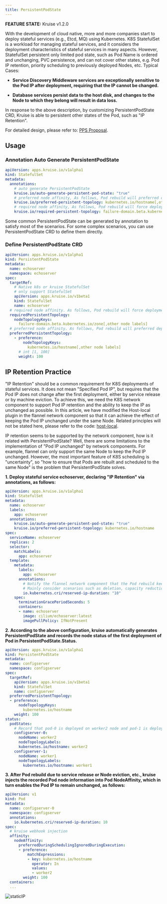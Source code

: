 ```yaml
---
title: PersistentPodState
---
```


**FEATURE STATE:** Kruise v1.2.0

With the development of cloud native, more and more companies start to deploy stateful services (e.g., Etcd, MQ) using Kubernetes. K8S StatefulSet is a workload for managing stateful services, and it considers the deployment characteristics of stateful services in many aspects.
However, StatefulSet persistent only limited pod state, such as Pod Name is ordered and unchanging, PVC persistence, and can not cover other states, e.g. Pod IP retention, priority scheduling to previously deployed Nodes, etc. Typical Cases:

- **Service Discovery Middleware services are exceptionally sensitive to the Pod IP after deployment, requiring that the IP cannot be changed.**

- **Database services persist data to the host disk, and changes to the Node to which they belong will result in data loss.**

In response to the above description, by customizing PersistentPodState CRD, Kruise is able to persistent other states of the Pod, such as "IP Retention".

For detailed design, please refer to: [PPS Proposal](https://github.com/openkruise/kruise/blob/master/docs/proposals/20220421-persistent-pod-state.md).

## Usage
### Annotation Auto Generate PersistentPodState
```yaml
apiVersion: apps.kruise.io/v1alpha1
kind: StatefulSet
metadata:
  annotations:
    # auto generate PersistentPodState
    kruise.io/auto-generate-persistent-pod-state: "true"
    # preferred node affinity, As follows, Pod rebuild will preferred deployment to the same node
    kruise.io/preferred-persistent-topology: kubernetes.io/hostname[,other node labels]
    # required node affinity, As follows, Pod rebuild will force deployment to the same zone
    kruise.io/required-persistent-topology: failure-domain.beta.kubernetes.io/zone[,other node labels]
```

Some common PersistentPodState can be generated by annotation to satisfy most of the scenarios. For some complex scenarios, you can use PersistentPodState CRD to define them directly.

### Define PersistentPodState CRD
```yaml
apiVersion: apps.kruise.io/v1alpha1
kind: PersistentPodState
metadata:
  name: echoserver
  namespace: echoserver
spec:
  targetRef:
    # Native k8s or kruise StatefulSet
    # only support StatefulSet
    apiVersion: apps.kruise.io/v1beta1
    kind: StatefulSet
    name: echoserver
  # required node affinity. As follows, Pod rebuild will force deployment to the same zone
  requiredPersistentTopology:
    nodeTopologyKeys:
      failure-domain.beta.kubernetes.io/zone[,other node labels]
  # preferred node affinity. As follows, Pod rebuild will preferred deployment to the same node
  preferredPersistentTopology:
    - preference:
        nodeTopologyKeys:
          kubernetes.io/hostname[,other node labels]
      # int [1, 100]
      weight: 100
```

## IP Retention Practice
"IP Retention" should be a common requirement for K8S deployments of stateful services. It does not mean "Specified Pod IP", but requires that the Pod IP does not change after the first deployment, either by service release or by machine eviction.
To achieve this, we need the K8S network component to support Pod IP retention and the ability to keep the IP as unchanged as possible.
In this article, we have modified the Host-local plugin in the flannel network component so that it can achieve the effect of keeping the Pod IP unchanged under the same Node.
Related principles will not be stated here, please refer to the code: [host-local](https://github.com/openkruise/samples/tree/master/containernetworking/plugins).

IP retention seems to be supported by the network component, how is it related with PersistentPodState?
Well, there are some limitations to the implementation of "Pod IP unchanged" by network components. For example, flannel can only support the same Node to keep the Pod IP unchanged.
However, the most important feature of K8S scheduling is "uncertainty", so "how to ensure that Pods are rebuilt and scheduled to the same Node" is the problem that PersistentPodState solves.

**1. Deploy stateful service echoserver, declaring "IP Retention" via annotations, as follows:**

```yaml
apiVersion: apps.kruise.io/v1alpha1
kind: StatefulSet
metadata:
  name: echoserver
  labels:
    app: echoserver
  annotations:
    kruise.io/auto-generate-persistent-pod-state: "true"
    kruise.io/preferred-persistent-topology: kubernetes.io/hostname
spec:
  serviceName: echoserver
  replicas: 2
  selector:
    matchLabels:
      app: echoserver
  template:
    metadata:
      labels:
        app: echoserver
      annotations:
        # Notify the flannel network component that the Pod rebuild keeps the IP unchanged and "10" means the Pod is deleted until the next successful dispatch, with a maximum of 10 minutes in between
        # Mainly consider scenarios such as deletion, capacity reduction, etc.
        io.kubernetes.cri/reserved-ip-duration: "10"
    spec:
      terminationGracePeriodSeconds: 5
      containers:
      - name: echoserver
        image: cilium/echoserver:latest
        imagePullPolicy: IfNotPresent
```

**2. According to the above configuration, kruise automatically generates PersistentPodState and records the node status of the first deployment of Pod in PersistentPodState.Status.**

```yaml
apiVersion: apps.kruise.io/v1alpha1
kind: PersistentPodState
metadata:
  name: configserver
  namespace: configserver
spec:
  targetRef:
    apiVersion: apps.kruise.io/v1beta1
    kind: StatefulSet
    name: configserver
  preferredPersistentTopology:
  - preference:
      nodeTopologyKeys:
        kubernetes.io/hostname
    weight: 100
status:
  podStates:
    # Record that pod-0 is deployed on worker2 node and pod-1 is deployed on worker1 node
    configserver-0:
      nodeName: worker2
      nodeTopologyLabels:
      kubernetes.io/hostname: worker2
    configserver-1:
      nodeName: worker1
      nodeTopologyLabels:
        kubernetes.io/hostname: worker1
```

**3. After Pod rebuild due to service release or Node eviction, etc., kruise injects the recorded Pod node information into Pod NodeAffinity, which in turn enables the Pod IP to remain unchanged, as follows:**

```yaml
apiVersion: v1
kind: Pod
metadata:
  name: configserver-0
  namespace: configserver
  annotations:
    io.kubernetes.cri/reserved-ip-duration: 10
spec:
  # kruise webhook injection
  affinity:
    nodeAffinity:
      preferredDuringSchedulingIgnoredDuringExecution:
      - preference:
          matchExpressions:
          - key: kubernetes.io/hostname
            operator: In
            values:
            - worker2
        weight: 100
  containers:
  ...
```

![staticIP](/img/docs/user-manuals/static-ip.png)
